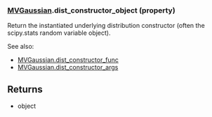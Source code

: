 ### [MVGaussian](MVGaussian.md).dist_constructor_object (property)




Return the instantiated underlying distribution constructor (often the
scipy.stats random variable object).

See also:

* [MVGaussian.dist_constructor_func](MVGaussian.dist_constructor_func.md)
* [MVGaussian.dist_constructor_args](MVGaussian.dist_constructor_args.md)

Returns
-------
* object

